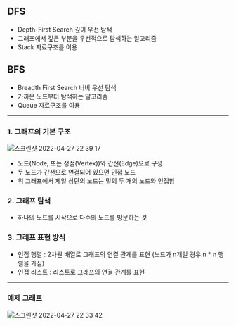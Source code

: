 ## DFS 
- Depth-First Search 깊이 우선 탐색
- 그래프에서 깊은 부분을 우선적으로 탐색하는 알고리즘
- Stack 자료구조를 이용

## BFS 
- Breadth First Search 너비 우선 탐색 
- 가까운 노드부터 탐색하는 알고리즘
- Queue 자료구조를 이용
---- 

### 1. 그래프의 기본 구조 

![스크린샷 2022-04-27 22 39 17](https://user-images.githubusercontent.com/64198864/165531826-789b16b5-2035-405d-b074-01e21a910581.png)

- 노드(Node, 또는 정점(Vertex))와 간선(Edge)으로 구성 
- 두 노드가 간선으로 연결되어 있으면 인접 노드 
- 위 그래프에서 제일 상단의 노드는 밑의 두 개의 노드와 인접함 


### 2. 그래프 탐색 
- 하나의 노드를 시작으로 다수의 노드를 방문하는 것

### 3. 그래프 표현 방식
- 인접 행렬 : 2차원 배열로 그래프의 연결 관계를 표현   (노드가 n개일 경우 n * n 행렬을 가짐)
- 인접 리스트 : 리스트로 그래프의 연결 관계를 표현 
----

### 예제 그래프 

![스크린샷 2022-04-27 22 33 42](https://user-images.githubusercontent.com/64198864/165534662-57fdc53e-ba71-4256-ae11-ce42eb6e6184.png)
